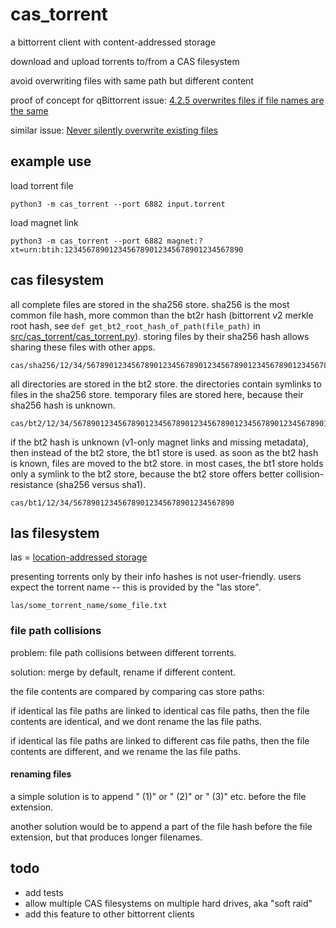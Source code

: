# cas_torrent

a bittorrent client with content-addressed storage

download and upload torrents to/from a CAS filesystem

avoid overwriting files with same path but different content

proof of concept for qBittorrent issue: [4.2.5 overwrites files if file names are the same](https://github.com/qbittorrent/qBittorrent/issues/12842)

similar issue: [Never silently overwrite existing files](https://github.com/qbittorrent/qBittorrent/issues/127)

## example use

load torrent file

```
python3 -m cas_torrent --port 6882 input.torrent
```

load magnet link

```
python3 -m cas_torrent --port 6882 magnet:?xt=urn:btih:1234567890123456789012345678901234567890
```

## cas filesystem

all complete files are stored in the sha256 store.
sha256 is the most common file hash,
more common than the bt2r hash (bittorrent v2 merkle root hash, see `def get_bt2_root_hash_of_path(file_path)` in [src/cas_torrent/cas_torrent.py](src/cas_torrent/cas_torrent.py)).
storing files by their sha256 hash allows sharing these files with other apps.

```
cas/sha256/12/34/567890123456789012345678901234567890123456789012345678901234
```

all directories are stored in the bt2 store.
the directories contain symlinks to files in the sha256 store.
temporary files are stored here, because their sha256 hash is unknown.

```
cas/bt2/12/34/567890123456789012345678901234567890123456789012345678901234
```

if the bt2 hash is unknown (v1-only magnet links and missing metadata),
then instead of the bt2 store, the bt1 store is used.
as soon as the bt2 hash is known, files are moved to the bt2 store.
in most cases, the bt1 store holds only a symlink to the bt2 store,
because the bt2 store offers better collision-resistance (sha256 versus sha1).

```
cas/bt1/12/34/567890123456789012345678901234567890
```

## las filesystem

las = [location-addressed storage](https://en.wikipedia.org/wiki/Content-addressable_storage)

presenting torrents only by their info hashes is not user-friendly.
users expect the torrent name -- this is provided by the "las store".

```
las/some_torrent_name/some_file.txt
```

### file path collisions

problem: file path collisions between different torrents.

solution: merge by default, rename if different content.

the file contents are compared by comparing cas store paths:

if identical las file paths are linked to identical cas file paths,
then the file contents are identical, and we dont rename the las file paths.

if identical las file paths are linked to different cas file paths,
then the file contents are different, and we rename the las file paths.

#### renaming files

a simple solution is to append " (1)" or " (2)" or " (3)" etc. before the file extension.

another solution would be to append a part of the file hash before the file extension,
but that produces longer filenames.

## todo

- add tests
- allow multiple CAS filesystems on multiple hard drives, aka "soft raid"
- add this feature to other bittorrent clients
